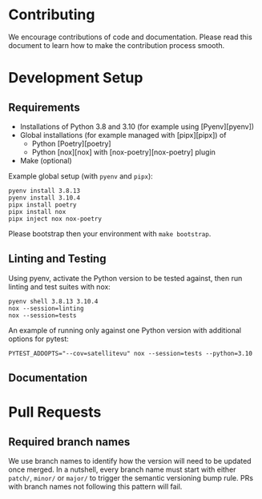 # Contributing

We encourage contributions of code and documentation. Please read this document to learn
how to make the contribution process smooth.

# Development Setup

## Requirements

- Installations of Python 3.8 and 3.10 (for example using [Pyenv][pyenv])
- Global installations (for example managed with [pipx][pipx]) of
  - Python [Poetry][poetry]
  - Python [nox][nox] with [nox-poetry][nox-poetry] plugin
- Make (optional)

Example global setup (with `pyenv` and `pipx`):

```
pyenv install 3.8.13
pyenv install 3.10.4
pipx install poetry
pipx install nox
pipx inject nox nox-poetry
```

Please bootstrap then your environment with `make bootstrap`.

## Linting and Testing

Using pyenv, activate the Python version to be tested against, then run linting and test
suites with nox:

```
pyenv shell 3.8.13 3.10.4
nox --session=linting
nox --session=tests
```

An example of running only against one Python version with additional options for
pytest:

```
PYTEST_ADDOPTS="--cov=satellitevu" nox --session=tests --python=3.10
```

## Documentation

# Pull Requests

## Required branch names

We use branch names to identify how the version will need to be updated once merged. In
a nutshell, every branch name must start with either `patch/`, `minor/` or `major/` to
trigger the semantic versioning bump rule. PRs with branch names not following this
pattern will fail.
